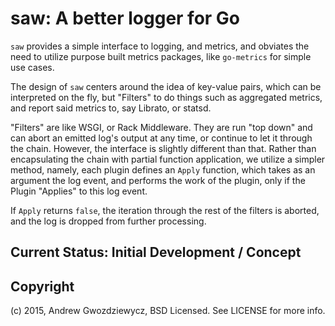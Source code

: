 # saw: A better logger for Go

`saw` provides a simple interface to logging, and metrics, and
obviates the need to utilize purpose built metrics packages, like
`go-metrics` for simple use cases.

The design of `saw` centers around the idea of key-value pairs, which
can be interpreted on the fly, but "Filters" to do things such as
aggregated metrics, and report said metrics to, say Librato, or
statsd.

"Filters" are like WSGI, or Rack Middleware. They are run "top down"
and can abort an emitted log's output at any time, or continue to let
it through the chain. However, the interface is slightly different
than that. Rather than encapsulating the chain with partial function
application, we utilize a simpler method, namely, each plugin defines
an `Apply` function, which takes as an argument the log event, and
performs the work of the plugin, only if the Plugin "Applies" to this
log event.

If `Apply` returns `false`, the iteration through the rest of the
filters is aborted, and the log is dropped from further processing.

## Current Status: Initial Development / Concept

## Copyright

(c) 2015, Andrew Gwozdziewycz, BSD Licensed. See LICENSE for more
info.
